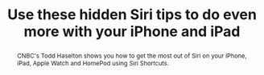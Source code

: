 ---
category: news
title: Use these hidden Siri tips to do even more with your iPhone and iPad
abstract: CNBC's Todd Haselton shows you how to get the most out of Siri on your iPhone, iPad, Apple Watch and HomePod using Siri Shortcuts.
publishedDateTime: 2019-02-28T17:26:00Z
sourceUrl: https://www.msn.com/en-us/news/technology/use-these-hidden-siri-tips-to-do-even-more-with-your-iphone-and-ipad/ar-BBUdcws?
type: article

provider:
  name: CNBC
  id: V_AAnPvW_global

images: 
    -url: https://img-s-msn-com.akamaized.net/tenant/amp/entityid/BBUd8fW.img
    width: 1910
    height: 1000
    quality: 79
    title: Siri on an iPhone
    attribution: 
    focalRegion:
      x1: 0
      x2: 0
      y1: 0
      y2: 0

---